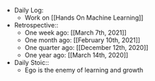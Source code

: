 - Daily Log:
    - Work on [[Hands On Machine Learning]]
- Retrospective::
    - One week ago: [[March 7th, 2021]]
    - One month ago: [[February 10th, 2021]]
    - One quarter ago: [[December 12th, 2020]]
    - One year ago: [[March 14th, 2020]]
- Daily Stoic::
    - Ego is the enemy of learning and growth
